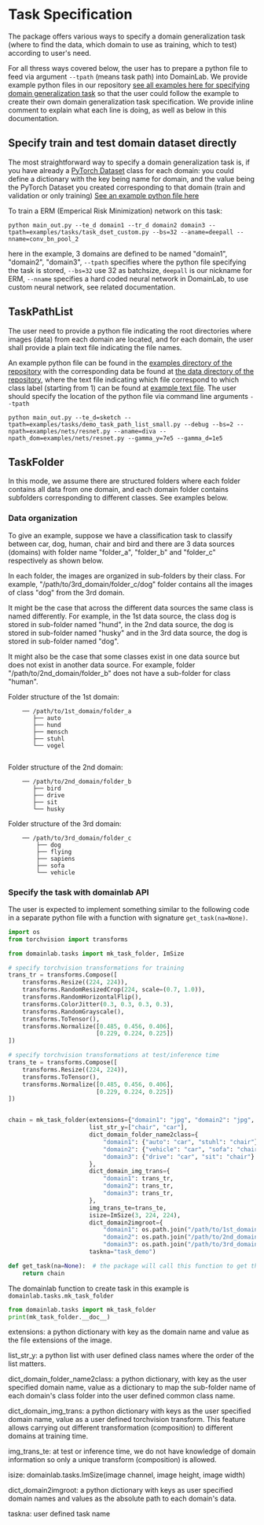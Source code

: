 # Task Specification

The package offers various ways to specify a domain generalization task (where to find the data, which domain to use as training, which to test) according to user's need.

For all thress ways covered below, the user has to prepare a python file to feed via argument `--tpath` (means task path) into DomainLab.  We provide example python files in our repository [see all examples here for specifying domain generalization task](https://github.com/marrlab/DomainLab/tree/master/examples/tasks) so that the user could follow the example to create their own domain generalization task specification.  We provide inline comment to explain what each line is doing, as well as below in this documentation. 

## Specify train and test domain dataset directly
The most straightforward way to specify a domain generalization task is, if you have already a [PyTorch Dataset](https://pytorch.org/tutorials/beginner/basics/data_tutorial.html) class for each domain: you could define a dictionary with the key being name for domain, and the value being the PyTorch Dataset you created corresponding to that domain (train and validation or only training) 
[See an example python file here](https://github.com/marrlab/DomainLab/blob/master/examples/tasks/task_dset_custom.py)

To train a ERM (Emperical Risk Minimization) network on this task:
```shell
python main_out.py --te_d domain1 --tr_d domain2 domain3 --tpath=examples/tasks/task_dset_custom.py --bs=32 --aname=deepall --nname=conv_bn_pool_2
```
here in the example, 3 domains are defined to be named "domain1", "domain2", "domain3", `--tpath` specifies where the python file specifying the task is stored, `--bs=32` use 32 as batchsize, `deepall` is our nickname for ERM, `--nname` specifies a hard coded neural network in DomainLab, to use custom neural network, see related documentation.

## TaskPathList
The user need to provide a python file indicating the root directories where images (data) from  each domain are located, and for each domain, the user shall provide a plain text file indicating the file names.

An example python file can be found in the [examples directory of the repository](https://github.com/marrlab/DomainLab/blob/master/examples/tasks/demo_task_path_list_small.py) with the corresponding data be found at [the data directory of the repository](https://github.com/marrlab/DomainLab/tree/master/data), where the text file indicating which file correspond to which class label (starting from 1) can be found at [example text file](https://github.com/marrlab/DomainLab/blob/master/data/pacs_split/art_painting_10.txt).
The user should specify the location of the python file via command line arguments `--tpath`

```shell
python main_out.py --te_d=sketch --tpath=examples/tasks/demo_task_path_list_small.py --debug --bs=2 --npath=examples/nets/resnet.py --aname=diva --npath_dom=examples/nets/resnet.py --gamma_y=7e5 --gamma_d=1e5
```

## TaskFolder
In this mode,  we assume there are structured folders where each folder contains all data from one domain, and each domain folder contains subfolders corresponding to different classes. See examples below.

### Data organization
To give an example, suppose we have a classification task to classify between car, dog, human, chair and bird and there are 3 data sources (domains) with folder name "folder_a", "folder_b" and "folder_c" respectively as shown below. 

In each folder, the images are organized in sub-folders by their class. For example, "/path/to/3rd_domain/folder_c/dog" folder contains all the images of class "dog" from the 3rd domain.

It might be the case that across the different data sources the same class is named differently. For example, in the 1st data source, the class dog is stored in sub-folder named 
"hund", in the 2nd data source, the dog is stored in sub-folder named "husky" and in the 3rd data source, the dog is stored in sub-folder named "dog".

It might also be the case that some classes exist in one data source but does not exist in another data source. For example, folder "/path/to/2nd_domain/folder_b" does not have a sub-folder for class "human".

Folder structure of the 1st domain:
```
    ── /path/to/1st_domain/folder_a
       ├── auto
       ├── hund
       ├── mensch
       ├── stuhl
       └── vogel
    
```
Folder structure of the 2nd domain:

```
    ── /path/to/2nd_domain/folder_b
       ├── bird
       ├── drive
       ├── sit
       └── husky
```
Folder structure of the 3rd domain: 

```
    ── /path/to/3rd_domain/folder_c
        ├── dog
        ├── flying
        ├── sapiens
        ├── sofa
        └── vehicle
```

### Specify the task with domainlab API
The user is expected to implement something similar to the following code in a separate python file with a function with signature `get_task(na=None)`.
```python
import os
from torchvision import transforms

from domainlab.tasks import mk_task_folder, ImSize

# specify torchvision transformations for training
trans_tr = transforms.Compose([
    transforms.Resize((224, 224)),
    transforms.RandomResizedCrop(224, scale=(0.7, 1.0)),
    transforms.RandomHorizontalFlip(),
    transforms.ColorJitter(0.3, 0.3, 0.3, 0.3),
    transforms.RandomGrayscale(),
    transforms.ToTensor(),
    transforms.Normalize([0.485, 0.456, 0.406],
                         [0.229, 0.224, 0.225])
])

# specify torchvision transformations at test/inference time
trans_te = transforms.Compose([
    transforms.Resize((224, 224)),
    transforms.ToTensor(),
    transforms.Normalize([0.485, 0.456, 0.406],
                         [0.229, 0.224, 0.225])
])


chain = mk_task_folder(extensions={"domain1": "jpg", "domain2": "jpg", "domain3": "jpg"},
                       list_str_y=["chair", "car"],
                       dict_domain_folder_name2class={
                           "domain1": {"auto": "car", "stuhl": "chair"},
                           "domain2": {"vehicle": "car", "sofa": "chair"},
                           "domain3": {"drive": "car", "sit": "chair"}
                       },
                       dict_domain_img_trans={
                           "domain1": trans_tr,
                           "domain2": trans_tr,
                           "domain3": trans_tr,
                       },
                       img_trans_te=trans_te,
                       isize=ImSize(3, 224, 224),
                       dict_domain2imgroot={
                           "domain1": os.path.join("/path/to/1st_domain", "folder_a"),
                           "domain2": os.path.join("/path/to/2nd_domain", "folder_b"),
                           "domain3": os.path.join("/path/to/3rd_domain", "folder_c")},
                       taskna="task_demo")

def get_task(na=None):  # the package will call this function to get the task
    return chain
```
The domainlab function to create task in this example is `domainlab.tasks.mk_task_folder`
```python
from domainlab.tasks import mk_task_folder
print(mk_task_folder.__doc__)
```

extensions: a python dictionary with key as the domain name
and value as the file extensions of the image.

list_str_y: a python list with user defined class names where
the order of the list matters.

dict_domain_folder_name2class: a python dictionary, with key
as the user specified domain name, value as a dictionary to map the
sub-folder name of each domain's class folder into the user defined
common class name.

dict_domain_img_trans: a python dictionary with keys as the user
specified domain name, value as a user defined torchvision transform.
This feature allows carrying out different transformation (composition) to different
domains at training time.

img_trans_te: at test or inference time, we do not have knowledge
of domain information so only a unique transform (composition) is allowed.

isize: domainlab.tasks.ImSize(image channel, image height, image width)

dict_domain2imgroot: a python dictionary with keys as user specified domain names and values 
as the absolute path to each domain's data.

taskna: user defined task name
